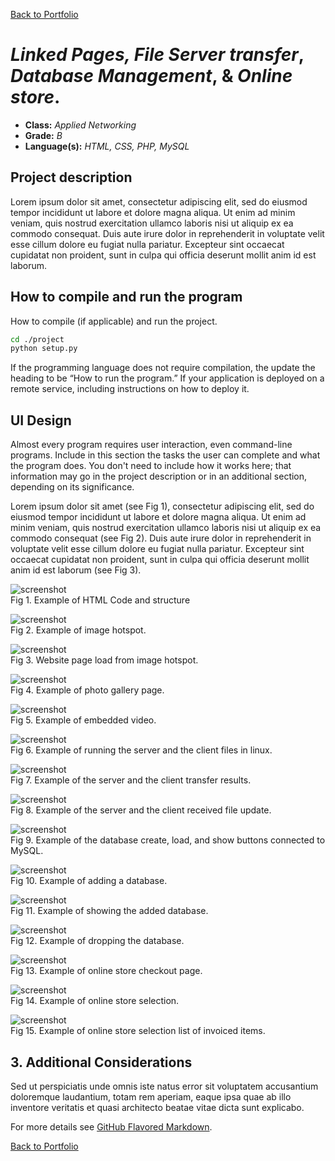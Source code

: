 [Back to Portfolio](./)

*Linked Pages, File Server transfer*, *Database Management*, & *Online store*.
===============

-   **Class:** *Applied Networking*
-   **Grade:** *B*
-   **Language(s):** *HTML, CSS, PHP, MySQL*

## Project description

Lorem ipsum dolor sit amet, consectetur adipiscing elit, sed do eiusmod tempor incididunt ut labore et dolore magna aliqua. Ut enim ad minim veniam, quis nostrud exercitation ullamco laboris nisi ut aliquip ex ea commodo consequat. Duis aute irure dolor in reprehenderit in voluptate velit esse cillum dolore eu fugiat nulla pariatur. Excepteur sint occaecat cupidatat non proident, sunt in culpa qui officia deserunt mollit anim id est laborum.

## How to compile and run the program

How to compile (if applicable) and run the project.

```bash
cd ./project
python setup.py
```

If the programming language does not require compilation, the update the heading to be “How to run the program.” If your application is deployed on a remote service, including instructions on how to deploy it.

## UI Design

Almost every program requires user interaction, even command-line programs. Include in this section the tasks the user can complete and what the program does. You don't need to include how it works here; that information may go in the project description or in an additional section, depending on its significance.

Lorem ipsum dolor sit amet (see Fig 1), consectetur adipiscing elit, sed do eiusmod tempor incididunt ut labore et dolore magna aliqua. Ut enim ad minim veniam, quis nostrud exercitation ullamco laboris nisi ut aliquip ex ea commodo consequat (see Fig 2). Duis aute irure dolor in reprehenderit in voluptate velit esse cillum dolore eu fugiat nulla pariatur. Excepteur sint occaecat cupidatat non proident, sunt in culpa qui officia deserunt mollit anim id est laborum (see Fig 3).

![screenshot](images/CSCI_332_Screenshot1.png)  
Fig 1. Example of HTML Code and structure

![screenshot](images/CSCI_332_Screenshot3-1.png)  
Fig 2. Example of image hotspot.

![screenshot](images/CSCI_332_Screenshot3-2.png)  
Fig 3. Website page load from image hotspot.

![screenshot](images/CSCI_332_Screenshot-Gallery.png)  
Fig 4. Example of photo gallery page.

![screenshot](images/CSCI_332_Screenshot-Video.png)  
Fig 5. Example of embedded video.

![screenshot](images/Final_Project_File_Transfer.png)  
Fig 6. Example of running the server and the client files in linux.

![screenshot](images/Transfer_results.png)  
Fig 7. Example of the server and the client transfer results.

![screenshot](images/New_Received_number.png)  
Fig 8. Example of the server and the client received file update.

![screenshot](images/Create-Drop-Show_Database_in_MySql.png)  
Fig 9. Example of the database create, load, and show buttons connected to MySQL.

![screenshot](images/Add_SeniorPortfolio_Database.png)  
Fig 10. Example of adding a database.

![screenshot](images/Show_SeniorPortfolio_Database.png)  
Fig 11. Example of showing the added database.

![screenshot](images/Drop_Senior_Portfolio_&_Databasetesting_Databases.png)  
Fig 12. Example of dropping the database.

![screenshot](images/Online_Store.png)  
Fig 13. Example of online store checkout page.

![screenshot](images/Selected_Items.png)  
Fig 14. Example of online store selection.

![screenshot](images/Checkout_list.png)  
Fig 15. Example of online store selection list of invoiced items.


## 3. Additional Considerations

Sed ut perspiciatis unde omnis iste natus error sit voluptatem accusantium doloremque laudantium, totam rem aperiam, eaque ipsa quae ab illo inventore veritatis et quasi architecto beatae vitae dicta sunt explicabo. 

For more details see [GitHub Flavored Markdown](https://guides.github.com/features/mastering-markdown/).

[Back to Portfolio](./)

